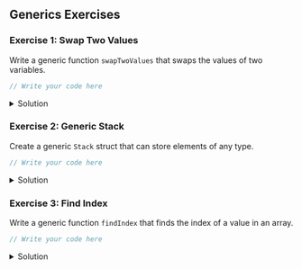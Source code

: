 ## Generics Exercises

### Exercise 1: Swap Two Values

Write a generic function `swapTwoValues` that swaps the values of two variables.

```swift
// Write your code here
```

<details>
<summary>Solution</summary>

```swift
func swapTwoValues<T>(_ a: inout T, _ b: inout T) {
    let temporaryA = a
    a = b
    b = temporaryA
}

var x = 5
var y = 10
swapTwoValues(&x, &y)
print("x: \(x), y: \(y)") // x: 10, y: 5
```
</details>

### Exercise 2: Generic Stack

Create a generic `Stack` struct that can store elements of any type.

```swift
// Write your code here
```

<details>
<summary>Solution</summary>

```swift
struct Stack<Element> {
    var items = [Element]()
    
    mutating func push(_ item: Element) {
        items.append(item)
    }
    
    mutating func pop() -> Element {
        return items.removeLast()
    }
}

var stackOfStrings = Stack<String>()
stackOfStrings.push("Hello")
stackOfStrings.push("World")
print(stackOfStrings.pop()) // World
```
</details>

### Exercise 3: Find Index

Write a generic function `findIndex` that finds the index of a value in an array.

```swift
// Write your code here
```

<details>
<summary>Solution</summary>

```swift
func findIndex<T: Equatable>(of valueToFind: T, in array: [T]) -> Int? {
    for (index, value) in array.enumerated() {
        if value == valueToFind {
            return index
        }
    }
    return nil
}

let numbers = [1, 2, 3, 4, 5]
if let index = findIndex(of: 3, in: numbers) {
    print("Index: \(index)") // Index: 2
}
```
</details>